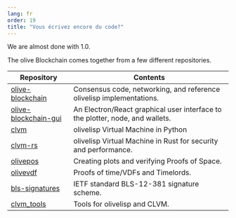 ```yaml
---
lang: fr
order: 19
title: "Vous écrivez encore du code?"
---
```


We are almost done with 1.0.

The olive Blockchain comes together from a few different repositories.

| Repository                                                                 | Contents                                                                      |
|----------------------------------------------------------------------------|-------------------------------------------------------------------------------|
| [olive-blockchain](https://github.com/olive-Network/olive-blockchain)         | Consensus code, networking, and reference olivelisp implementations.           |
| [olive-blockchain-gui](https://github.com/olive-Network/olive-blockchain-gui) | An Electron/React graphical user interface to the plotter, node, and wallets. |
| [clvm](https://github.com/olive-Network/clvm)                               | olivelisp Virtual Machine in Python                                            |
| [clvm-rs](https://github.com/olive-Network/clvm_rs)                         | olivelisp Virtual Machine in Rust for security and performance.                |
| [olivepos](https://github.com/olive-Network/olivepos)                         | Creating plots and verifying Proofs of Space.                                 |
| [olivevdf](https://github.com/olive-Network/olivevdf)                         | Proofs of time/VDFs and Timelords.                                            |
| [bls-signatures](https://github.com/olive-Network/bls-signatures)           | IETF standard BLS-12-381 signature scheme.                                    |
| [clvm_tools](https://github.com/olive-Network/clvm_tools)                   | Tools for olivelisp and CLVM.                                                  |
